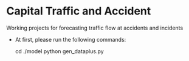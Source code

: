 # Capital Traffic and Accident
Working projects for forecasting traffic flow at accidents and incidents

* At first, please run the following commands:

  cd ./model
  python gen_dataplus.py 
